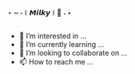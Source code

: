 ⋆ ⑅ ༝ ꒰ 𝙈𝙞𝙡𝙠𝙮 ꒱ 🍨 ˖ ࣪⭑
- 👀 I’m interested in ...
- 🌱 I’m currently learning ...
- 💞️ I’m looking to collaborate on ...
- 📫 How to reach me ...

<!---
kkchpst/kkchpst is a ✨ special ✨ repository because its `README.md` (this file) appears on your GitHub profile.
You can click the Preview link to take a look at your changes.
--->
